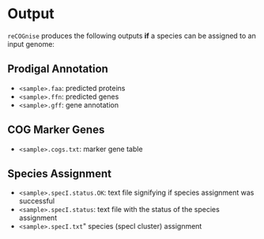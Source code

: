 # Output
`reCOGnise` produces the following outputs **if** a species can be assigned to an input genome:

## Prodigal Annotation
* `<sample>.faa`: predicted proteins
* `<sample>.ffn`: predicted genes
* `<sample>.gff`: gene annotation

## COG Marker Genes
* `<sample>.cogs.txt`: marker gene table

## Species Assignment
* `<sample>.specI.status.OK`: text file signifying if species assignment was successful
* `<sample>.specI.status`: text file with the status of the species assignment
* `<sample>.specI.txt`" species (specI cluster) assignment
